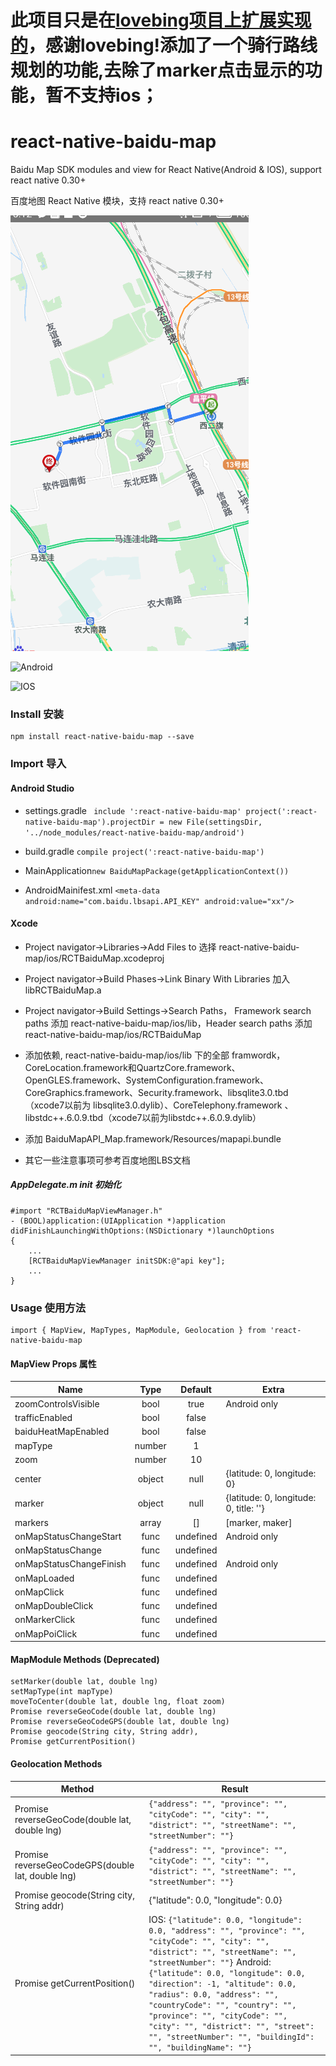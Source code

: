 # 此项目只是在[lovebing项目上扩展实现的](https://github.com/wangluAndroid/react-native-baidu-map/blob/master/images/ic_route_plan.pttps://github.com/lovebing/react-native-baidu-map)，感谢lovebing!添加了一个骑行路线规划的功能,去除了marker点击显示的功能，暂不支持ios；
# react-native-baidu-map 

Baidu Map SDK modules and view for React Native(Android & IOS), support react native 0.30+

百度地图 React Native 模块，支持 react native 0.30+

![Android路线规划](https://raw.githubusercontent.com/wangluAndroid/react-native-baidu-map/master/images/ic_route_plan.png)

![Android](https://raw.githubusercontent.com/lovebing/react-native-baidu-map/master/images/android.jpg)

![IOS](https://raw.githubusercontent.com/lovebing/react-native-baidu-map/master/images/ios.jpg)

### Install 安装
    npm install react-native-baidu-map --save
### Import 导入

#### Android Studio
- settings.gradle `
include ':react-native-baidu-map'
project(':react-native-baidu-map').projectDir = new File(settingsDir, '../node_modules/react-native-baidu-map/android')`

- build.gradle `compile project(':react-native-baidu-map')`

- MainApplication`new BaiduMapPackage(getApplicationContext())`
- AndroidMainifest.xml `<meta-data
            android:name="com.baidu.lbsapi.API_KEY" android:value="xx"/>`

#### Xcode
- Project navigator->Libraries->Add Files to 选择 react-native-baidu-map/ios/RCTBaiduMap.xcodeproj
- Project navigator->Build Phases->Link Binary With Libraries 加入 libRCTBaiduMap.a
- Project navigator->Build Settings->Search Paths， Framework search paths 添加 react-native-baidu-map/ios/lib，Header search paths 添加 react-native-baidu-map/ios/RCTBaiduMap
- 添加依赖, react-native-baidu-map/ios/lib 下的全部 framwordk， CoreLocation.framework和QuartzCore.framework、OpenGLES.framework、SystemConfiguration.framework、CoreGraphics.framework、Security.framework、libsqlite3.0.tbd（xcode7以前为 libsqlite3.0.dylib）、CoreTelephony.framework 、libstdc++.6.0.9.tbd（xcode7以前为libstdc++.6.0.9.dylib）
- 添加 BaiduMapAPI_Map.framework/Resources/mapapi.bundle

- 其它一些注意事项可参考百度地图LBS文档

##### AppDelegate.m init 初始化
    #import "RCTBaiduMapViewManager.h"
    - (BOOL)application:(UIApplication *)application didFinishLaunchingWithOptions:(NSDictionary *)launchOptions
    {
        ...
        [RCTBaiduMapViewManager initSDK:@"api key"];
        ...
    }

### Usage 使用方法

    import { MapView, MapTypes, MapModule, Geolocation } from 'react-native-baidu-map

#### MapView Props 属性
| Name                    | Type  | Default  | Extra
| ----------------------- |:-----:| :-------:| -------
| zoomControlsVisible     | bool  | true     | Android only
| trafficEnabled          | bool  | false    |
| baiduHeatMapEnabled     | bool  | false    |
| mapType                 | number| 1        |
| zoom                    | number| 10       |
| center                  | object| null     | {latitude: 0, longitude: 0}
| marker                  | object| null     | {latitude: 0, longitude: 0, title: ''}
| markers                 | array | []       | [marker, maker]
| onMapStatusChangeStart  | func  | undefined| Android only
| onMapStatusChange       | func  | undefined|
| onMapStatusChangeFinish | func  | undefined| Android only
| onMapLoaded             | func  | undefined|
| onMapClick              | func  | undefined|
| onMapDoubleClick        | func  | undefined|
| onMarkerClick           | func  | undefined|
| onMapPoiClick           | func  | undefined|

#### MapModule Methods (Deprecated)
    setMarker(double lat, double lng)
    setMapType(int mapType)
    moveToCenter(double lat, double lng, float zoom)
    Promise reverseGeoCode(double lat, double lng)
    Promise reverseGeoCodeGPS(double lat, double lng)
    Promise geocode(String city, String addr),
    Promise getCurrentPosition()

#### Geolocation Methods

| Method                    | Result
| ------------------------- | -------
| Promise reverseGeoCode(double lat, double lng) | `{"address": "", "province": "", "cityCode": "", "city": "", "district": "", "streetName": "", "streetNumber": ""}`
| Promise reverseGeoCodeGPS(double lat, double lng) |  `{"address": "", "province": "", "cityCode": "", "city": "", "district": "", "streetName": "", "streetNumber": ""}`
| Promise geocode(String city, String addr) | {"latitude": 0.0, "longitude": 0.0}
| Promise getCurrentPosition() | IOS: `{"latitude": 0.0, "longitude": 0.0, "address": "", "province": "", "cityCode": "", "city": "", "district": "", "streetName": "", "streetNumber": ""}` Android: `{"latitude": 0.0, "longitude": 0.0, "direction": -1, "altitude": 0.0, "radius": 0.0, "address": "", "countryCode": "", "country": "", "province": "", "cityCode": "", "city": "", "district": "", "street": "", "streetNumber": "", "buildingId": "", "buildingName": ""}`
